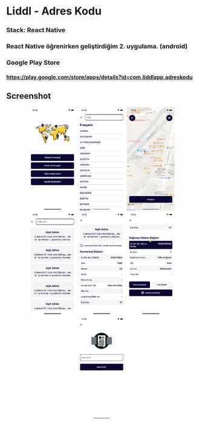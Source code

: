# Liddl - Adres Kodu

### Stack: React Native

### React Native öğrenirken geliştirdiğim 2. uygulama. (android)

### Google Play Store

#### https://play.google.com/store/apps/details?id=com.liddlapp.adreskodu

## Screenshot

<p align="center" >
<img src="screenshots/1.png" width="25%" title="1"/>
<img src="screenshots/2.png" width="25%" title="2"/>
<img src="screenshots/3.png" width="25%" title="3"/>
<img src="screenshots/4.png" width="25%" title="4"/>
<img src="screenshots/5.png" width="25%" title="5"/>
<img src="screenshots/6.png" width="25%" title="6"/>
<img src="screenshots/7.png" width="25%" title="7"/>
</p>
